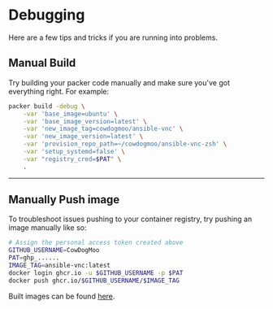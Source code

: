 # Debugging

Here are a few tips and tricks if you are
running into problems.

## Manual Build

Try building your packer code manually and make sure
you've got everything right. For example:

```bash
packer build -debug \
    -var 'base_image=ubuntu' \
    -var 'base_image_version=latest' \
    -var 'new_image_tag=cowdogmoo/ansible-vnc' \
    -var 'new_image_version=latest' \
    -var 'provision_repo_path=~/cowdogmoo/ansible-vnc-zsh' \
    -var 'setup_systemd=false' \
    -var "registry_cred=$PAT" \
    .
```

---

## Manually Push image

To troubleshoot issues pushing to your container registry,
try pushing an image manually like so:

```bash
# Assign the personal access token created above
GITHUB_USERNAME=CowDogMoo
PAT=ghp_......
IMAGE_TAG=ansible-vnc:latest
docker login ghcr.io -u $GITHUB_USERNAME -p $PAT
docker push ghcr.io/$GITHUB_USERNAME/$IMAGE_TAG
```

Built images can be found [here](https://github.com/orgs/CowDogMoo/packages).

